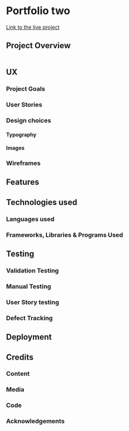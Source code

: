 # Portfolio two

[Link to the live project]()

## Project Overview

![]()


## UX

### Project Goals

### User Stories

### Design choices

#### Typography

#### Images

### Wireframes


## Features


## Technologies used

### Languages used

### Frameworks, Libraries & Programs Used


## Testing

### Validation Testing

### Manual Testing

### User Story testing

### Defect Tracking


## Deployment


## Credits

### Content

### Media

### Code

### Acknowledgements